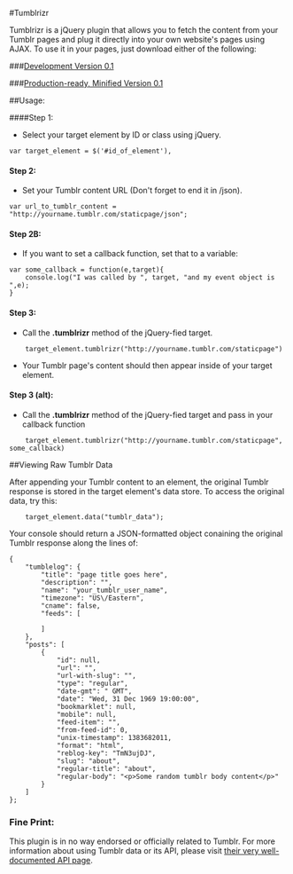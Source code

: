 #Tumblrizr

Tumblrizr is a jQuery plugin that allows you to fetch the content from your Tumblr pages and plug it directly into your own website's pages using AJAX. To use it in your pages, just download either of the following:

###[Development Version 0.1 ](http://omardelarosa.com/tumblrizr/tumblrizr.js)

###[Production-ready, Minified Version 0.1](http://omardelarosa.com/tumblrizr/tumblrizr.min.js)


##Usage:

####Step 1:

- Select your target element by ID or class using jQuery.

```
var target_element = $('#id_of_element'),
```	

#### Step 2:

 - Set your Tumblr content URL (Don't forget to end it in /json).

```
var url_to_tumblr_content = "http://yourname.tumblr.com/staticpage/json";
```

#### Step 2B:

- If you want to set a callback function, set that to a variable:

```
var some_callback = function(e,target){
	console.log("I was called by ", target, "and my event object is ",e);
}

```

#### Step 3:

- Call the **.tumblrizr** method of the jQuery-fied target.

```
	target_element.tumblrizr("http://yourname.tumblr.com/staticpage")
```
- Your Tumblr page's content should then appear inside of your target element.

#### Step 3 (alt):

- Call the **.tumblrizr** method of the jQuery-fied target and pass in your callback function

```
	target_element.tumblrizr("http://yourname.tumblr.com/staticpage", some_callback)
```


##Viewing Raw Tumblr Data

After appending your Tumblr content to an element, the original Tumblr response is stored in the target element's data store.  To access the original data, try this:

```
	target_element.data("tumblr_data");
```

Your console should return a JSON-formatted object conaining the original Tumblr response along the lines of:

```
{
    "tumblelog": {
        "title": "page title goes here",
        "description": "",
        "name": "your_tumblr_user_name",
        "timezone": "US\/Eastern",
        "cname": false,
        "feeds": [
            
        ]
    },
    "posts": [
        {
            "id": null,
            "url": "",
            "url-with-slug": "",
            "type": "regular",
            "date-gmt": " GMT",
            "date": "Wed, 31 Dec 1969 19:00:00",
            "bookmarklet": null,
            "mobile": null,
            "feed-item": "",
            "from-feed-id": 0,
            "unix-timestamp": 1383682011,
            "format": "html",
            "reblog-key": "TmN3ujDJ",
            "slug": "about",
            "regular-title": "about",
            "regular-body": "<p>Some random tumblr body content</p>"
        }
    ]
};

```

### Fine Print:

This plugin is in no way endorsed or officially related to Tumblr.  For more information about using Tumblr data or its API, please visit [their very well-documented API page](http://www.tumblr.com/docs/en/api/v2).
